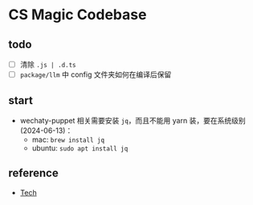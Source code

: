 # CS Magic Codebase

## todo
- [ ] 清除 `.js | .d.ts`
- [ ] `package/llm` 中 config 文件夹如何在编译后保留

## start

- wechaty-puppet 相关需要安装 `jq`，而且不能用 yarn 装，要在系统级别 (2024-06-13)：
  - mac: `brew install jq`
  - ubuntu: `sudo apt install jq`

## reference 

- [Tech](./docs/tech.md)
